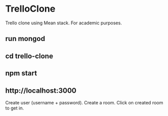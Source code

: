 # TrelloClone
Trello clone using Mean stack. For academic purposes.

## run mongod
## cd trello-clone
## npm start
## http://localhost:3000

Create user (username + password).
Create a room.
Click on created room to get in.
